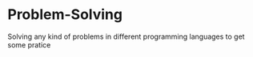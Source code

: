 # Problem-Solving
Solving any kind of problems in different programming languages to get some pratice
